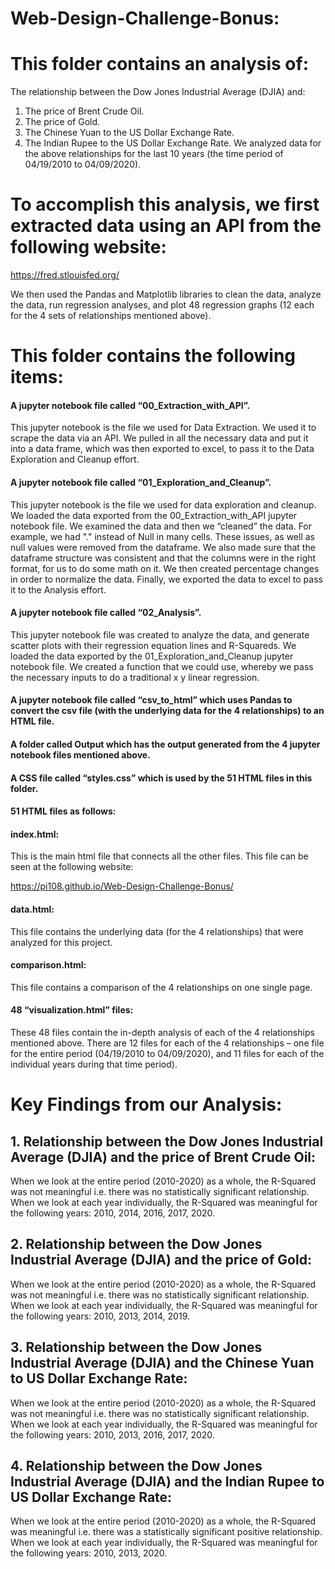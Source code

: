 # Web-Design-Challenge-Bonus:

# This folder contains an analysis of:
The relationship between the Dow Jones Industrial Average (DJIA) and:
1.	The price of Brent Crude Oil. 
2.	The price of Gold.
3.	The Chinese Yuan to the US Dollar Exchange Rate.
4.	The Indian Rupee to the US Dollar Exchange Rate.
We analyzed data for the above relationships for the last 10 years (the time period of 04/19/2010 to 04/09/2020).

# To accomplish this analysis, we first extracted data using an API from the following website:
https://fred.stlouisfed.org/

We then used the Pandas and Matplotlib libraries to clean the data, analyze the data, run regression analyses, and plot 48 regression graphs (12 each for the 4 sets of relationships mentioned above). 

# This folder contains the following items:
#### A jupyter notebook file called “00_Extraction_with_API”.
This jupyter notebook is the file we used for Data Extraction. We used it to scrape the data via an API. We pulled in all the necessary data and put it into a data frame, which was then exported to excel, to pass it to the Data Exploration and Cleanup effort.
#### A jupyter notebook file called “01_Exploration_and_Cleanup”.
This jupyter notebook is the file we used for data exploration and cleanup.
We loaded the data exported from the 00_Extraction_with_API jupyter notebook file. We examined the data and then we “cleaned” the data. For example, we had "." instead of Null in many cells. These issues, as well as null values were removed from the dataframe. We also made sure that the dataframe structure was consistent and that the columns were in the right format, for us to do some math on it. We then created percentage changes in order to normalize the data. Finally, we exported the data to excel to pass it to the Analysis effort.
#### A jupyter notebook file called “02_Analysis”.
This jupyter notebook file was created to analyze the data, and generate scatter plots with their regression equation lines and R-Squareds. We loaded the data exported by the 01_Exploration_and_Cleanup jupyter notebook file. We created a function that we could use, whereby we pass the necessary inputs  to do a traditional x y linear regression. 
#### A jupyter notebook file called “csv_to_html” which uses Pandas to convert the csv file (with the underlying data for the 4 relationships) to an HTML file. 
#### A folder called Output which  has the output generated from the 4 jupyter notebook files mentioned above. 
#### A CSS file called “styles.css” which is used by the 51 HTML files in this folder.
#### 51 HTML files as follows:
#### index.html: 
This is the main html file that connects all the other files. This file can be seen at the following website:

https://pi108.github.io/Web-Design-Challenge-Bonus/
#### data.html: 
This file contains the underlying data (for the 4 relationships) that were analyzed for this project.
#### comparison.html:
This file contains a comparison of the 4 relationships on one single page.
#### 48 “visualization.html” files: 
These 48 files contain the in-depth analysis of each of the 4 relationships mentioned above.
There are 12 files for each of the 4 relationships – one file for the entire period (04/19/2010 to 04/09/2020), and 11 files for each of the individual years during that time period).

# Key Findings from our Analysis:

## 1. Relationship between the Dow Jones Industrial Average (DJIA) and the price of Brent Crude Oil:
When we look at the entire period (2010-2020) as a whole, the R-Squared was not meaningful i.e. there was no statistically significant relationship.
When we look at each year individually, the R-Squared was meaningful for the following years:
2010, 2014, 2016, 2017, 2020.
## 2. Relationship between the Dow Jones Industrial Average (DJIA) and the price of Gold:
When we look at the entire period (2010-2020) as a whole, the R-Squared was not meaningful i.e. there was no statistically significant relationship.
When we look at each year individually, the R-Squared was meaningful for the following years:
2010, 2013, 2014, 2019.
## 3. Relationship between the Dow Jones Industrial Average (DJIA) and the Chinese Yuan to US Dollar Exchange Rate:
When we look at the entire period (2010-2020) as a whole, the R-Squared was not meaningful i.e. there was no statistically significant relationship.
When we look at each year individually, the R-Squared was meaningful for the following years:
2010, 2013, 2016, 2017, 2020.
## 4. Relationship between the Dow Jones Industrial Average (DJIA) and the Indian Rupee to US Dollar Exchange Rate:
When we look at the entire period (2010-2020) as a whole, the R-Squared was meaningful i.e. there was a statistically significant positive relationship.
When we look at each year individually, the R-Squared was meaningful for the following years:
2010, 2013, 2020.
